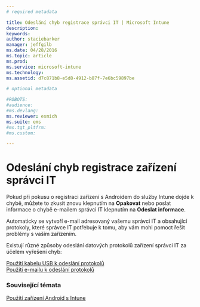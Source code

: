 ```yaml
---
# required metadata

title: Odeslání chyb registrace správci IT | Microsoft Intune
description:
keywords:
author: staciebarker
manager: jeffgilb
ms.date: 04/28/2016
ms.topic: article
ms.prod:
ms.service: microsoft-intune
ms.technology:
ms.assetid: d7c871b8-e5d8-4912-b87f-7e6bc59897be

# optional metadata

#ROBOTS:
#audience:
#ms.devlang:
ms.reviewer: esmich
ms.suite: ems
#ms.tgt_pltfrm:
#ms.custom:

---
```



# Odeslání chyb registrace zařízení správci IT

Pokud při pokusu o registraci zařízení s Androidem do služby Intune dojde k chybě, můžete to zkusit znovu klepnutím na **Opakovat** nebo poslat informace o chybě e-mailem správci IT klepnutím na **Odeslat informace**. 

Automaticky se vytvoří e-mail adresovaný vašemu správci IT a obsahující protokoly, které správce IT potřebuje k tomu, aby vám mohl pomoct řešit problémy s vaším zařízením.

Existují různé způsoby odeslání datových protokolů zařízení správci IT za účelem vyřešení chyb:

[Použití kabelu USB k odeslání protokolů](send-diagnostic-data-logs-to-your-it-administrator-using-a-usb-cable-android.md)</br>
[Použití e-mailu k odeslání protokolů](send-diagnostic-data-logs-to-your-it-administrator-using-email-android.md)

### Související témata
[Použití zařízení Android s Intune](using-your-android-device-with-intune.md)

<!--HONumber=Jun16_HO1-->



